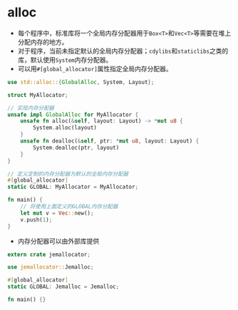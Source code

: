 # alloc

* 每个程序中，标准库将一个全局内存分配器用于`Box<T>`和`Vec<T>`等需要在堆上分配内存的地方。
* 对于程序，当前未指定默认的全局内存分配器；`cdylibs`和`staticlibs`之类的库，默认使用`System`内存分配器。
* 可以用`#[global_allocator]`属性指定全局内存分配器。

```rust
use std::alloc::{GlobalAlloc, System, Layout};

struct MyAllocator;

// 实现内存分配器
unsafe impl GlobalAlloc for MyAllocator {
    unsafe fn alloc(&self, layout: Layout) -> *mut u8 {
        System.alloc(layout)
    }
    unsafe fn dealloc(&self, ptr: *mut u8, layout: Layout) {
        System.dealloc(ptr, layout)
    }
}

// 定义定制的内存分配器为默认的全局内存分配器
#[global_allocator]
static GLOBAL: MyAllocator = MyAllocator;

fn main() {
    // 将使用上面定义的GLOBAL内存分配器
    let mut v = Vec::new();
    v.push(1);
}
```

* 内存分配器可以由外部库提供

```rust
extern crate jemallocator;

use jemallocator::Jemalloc;

#[global_allocator]
static GLOBAL: Jemalloc = Jemalloc;

fn main() {}
```